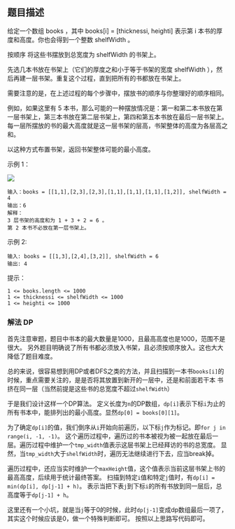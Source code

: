 ## 题目描述
给定一个数组 books ，其中 books[i] = [thicknessi, heighti] 表示第 i 本书的厚度和高度。你也会得到一个整数 shelfWidth 。

按顺序 将这些书摆放到总宽度为 shelfWidth 的书架上。

先选几本书放在书架上（它们的厚度之和小于等于书架的宽度 shelfWidth ），然后再建一层书架。重复这个过程，直到把所有的书都放在书架上。

需要注意的是，在上述过程的每个步骤中，摆放书的顺序与你整理好的顺序相同。

例如，如果这里有 5 本书，那么可能的一种摆放情况是：第一和第二本书放在第一层书架上，第三本书放在第二层书架上，第四和第五本书放在最后一层书架上。
每一层所摆放的书的最大高度就是这一层书架的层高，书架整体的高度为各层高之和。

以这种方式布置书架，返回书架整体可能的最小高度。

示例 1：

![](https://assets.leetcode.com/uploads/2019/06/24/shelves.png)
```
输入：books = [[1,1],[2,3],[2,3],[1,1],[1,1],[1,1],[1,2]], shelfWidth = 4
输出：6
解释：
3 层书架的高度和为 1 + 3 + 2 = 6 。
第 2 本书不必放在第一层书架上。
```
示例 2:
```
输入: books = [[1,3],[2,4],[3,2]], shelfWidth = 6
输出: 4
```

提示：
```
1 <= books.length <= 1000
1 <= thicknessi <= shelfWidth <= 1000
1 <= heighti <= 1000
```

### 解法 DP
首先注意审题，题目中书本的最大数量是1000，且最高高度也是1000，范围不是很大。
另外题目明确说了所有书都必须放入书架，且必须按顺序放入。这也大大降低了题目难度。

总的来说，很容易想到用DP或者DFS之类的方法，并且扫描到一本书`books[i]`的时候，重点需要关注的，是是否将其放置到新开的一层中，还是和前面若干本
书挤在同一层（当然前提是这些书的总宽度不超过`shelfWidth`）

于是我们设计这样一个DP算法。
定义长度为`n`的DP数组，`dp[i]`表示下标`i`为止的所有书本中，能排列出的最小高度。显然`dp[0] = books[0][1]`。

为了确定`dp[i]`的值，我们倒序从`i`开始向前遍历，以下标`j`作为标记。即`for j in range(i, -1, -1)`。
这个遍历过程中，遍历过的书本被视为被一起放在最后一层。遍历过程中维护一个`tmp_width`值表示这层书架上已经拜访的书的总宽度。
显然，当`tmp_width`大于`shelfWidth`时，遍历无法继续进行下去，应当break掉。

遍历过程中，还应当实时维护一个`maxHeight`值，这个值表示当前这层书架上书的最高高度，后续用于统计最终答案。
扫描到特定`i`值和特定`j`值时，有`dp[i] = min(dp[i], dp[j-1] + h)`。
表示当把下表`j`到下标`i`的所有书放到同一层后，总高度等于`dp[j-1] + h`。

这里还有一个小坑，就是当`j`等于0的时候，此时`dp[j-1]`变成dp数组最后一项了，其实这个时候应该是0，做一个特殊判断即可。
按照以上思路写代码即可。